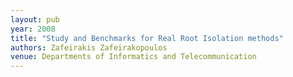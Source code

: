 ```yaml
---
layout: pub
year: 2008
title: "Study and Benchmarks for Real Root Isolation methods"
authors: Zafeirakis Zafeirakopoulos
venue: Departments of Informatics and Telecommunication
---
```

